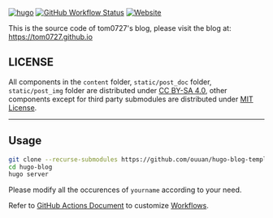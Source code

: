 [![hugo](https://img.shields.io/badge/powered%20by-hugo-orange)](https://gohugo.io/)
[![GitHub Workflow Status](https://img.shields.io/github/workflow/status/tom0727/tom0727.github.io/Deploy)](https://github.com/tom0727/tom0727.github.io/actions)
[![Website](https://img.shields.io/website?url=https%3A%2F%2Ftom0727.github.io)](https://tom0727.github.io)

This is the source code of tom0727's blog, please visit the blog at: <https://tom0727.github.io>

## LICENSE

All components in the `content` folder, `static/post_doc` folder, `static/post_img` folder are distributed under [CC BY-SA 4.0](https://creativecommons.org/licenses/by-sa/4.0/), other components except for third party submodules are distributed under [MIT License](LICENSE).

---

## Usage

```bash
git clone --recurse-submodules https://github.com/ouuan/hugo-blog-template hugo-blog
cd hugo-blog
hugo server
```

Please modify all the occurences of `yourname` according to your need.

Refer to [GitHub Actions Document](https://docs.github.com/en/free-pro-team@latest/actions/reference) to customize [Workflows](.github/workflows).
